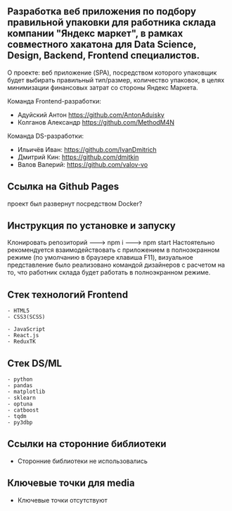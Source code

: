 ## Разработка веб приложения по подбору правильной упаковки для работника склада компании "Яндекс маркет", в рамках совместного хакатона для Data Science, Design, Backend, Frontend специалистов.

О проекте: веб приложение (SPA), посредством которого упаковщик будет выбирать правильный тип/размер, количество упаковок, в целях минимизации финансовых затрат со стороны Яндекс Маркета.

Команда Frontend-разработки:

- Адуйский Антон https://github.com/AntonAduisky
- Колганов Александр https://github.com/MethodM4N

Команда DS-разработки:

- Ильичёв Иван: https://github.com/IvanDmitrich
- Дмитрий Кин: https://github.com/dmitkin
- Валов Валерий: https://github.com/valov-vo

## Ссылка на Github Pages

проект был развернут посредством Docker?

## Инструкция по установке и запуску

Клонировать репозиторий ---> npm i ---> npm start
Настоятельно рекомендуется взаимодействовать с приложением в полноэкранном режиме (по умолчанию в браузере клавиша F11), визуальное представление было реализовано командой дизайнеров с расчетом на то, что работник склада будет работать в полноэкранном режиме.

## Стек технологий Frontend

```
- HTML5
- CSS3(SCSS)
```

```JS
- JavaScript
- React.js
- ReduxTK
```

## Стек DS/ML

```
- python
- pandas
- matplotlib
- sklearn
- optuna
- catboost
- tqdm
- py3dbp
```
## Ссылки на сторонние библиотеки

- Сторонние библиотеки не использовались

## Ключевые точки для media

- Ключевые точки отсутствуют


